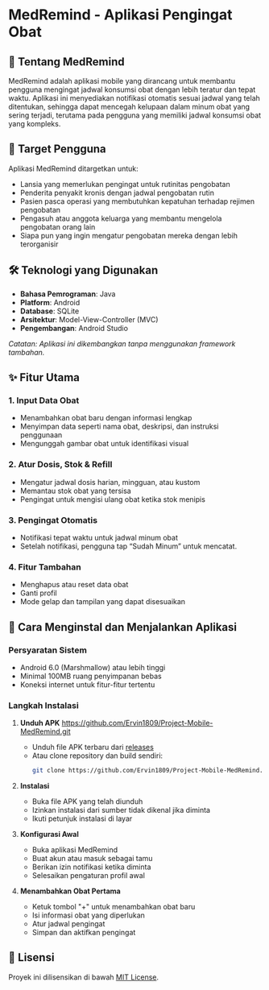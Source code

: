 # MedRemind - Aplikasi Pengingat Obat

## 📱 Tentang MedRemind

MedRemind adalah aplikasi mobile yang dirancang untuk membantu pengguna mengingat jadwal konsumsi obat dengan lebih teratur dan tepat waktu. Aplikasi ini menyediakan notifikasi otomatis sesuai jadwal yang telah ditentukan, sehingga dapat mencegah kelupaan dalam minum obat yang sering terjadi, terutama pada pengguna yang memiliki jadwal konsumsi obat yang kompleks.

## 👥 Target Pengguna

Aplikasi MedRemind ditargetkan untuk:

- Lansia yang memerlukan pengingat untuk rutinitas pengobatan
- Penderita penyakit kronis dengan jadwal pengobatan rutin
- Pasien pasca operasi yang membutuhkan kepatuhan terhadap rejimen pengobatan
- Pengasuh atau anggota keluarga yang membantu mengelola pengobatan orang lain
- Siapa pun yang ingin mengatur pengobatan mereka dengan lebih terorganisir

## 🛠️ Teknologi yang Digunakan

- **Bahasa Pemrograman**: Java
- **Platform**: Android
- **Database**: SQLite
- **Arsitektur**: Model-View-Controller (MVC)
- **Pengembangan**: Android Studio

_Catatan: Aplikasi ini dikembangkan tanpa menggunakan framework tambahan._

## ✨ Fitur Utama

### 1. Input Data Obat

- Menambahkan obat baru dengan informasi lengkap
- Menyimpan data seperti nama obat, deskripsi, dan instruksi penggunaan
- Mengunggah gambar obat untuk identifikasi visual

### 2. Atur Dosis, Stok & Refill

- Mengatur jadwal dosis harian, mingguan, atau kustom
- Memantau stok obat yang tersisa
- Pengingat untuk mengisi ulang obat ketika stok menipis

### 3. Pengingat Otomatis

- Notifikasi tepat waktu untuk jadwal minum obat
- Setelah notifikasi, pengguna tap “Sudah Minum” untuk mencatat.

### 4. Fitur Tambahan

- Menghapus atau reset data obat
- Ganti profil
- Mode gelap dan tampilan yang dapat disesuaikan

## 🚀 Cara Menginstal dan Menjalankan Aplikasi

### Persyaratan Sistem

- Android 6.0 (Marshmallow) atau lebih tinggi
- Minimal 100MB ruang penyimpanan bebas
- Koneksi internet untuk fitur-fitur tertentu

### Langkah Instalasi

1. **Unduh APK** https://github.com/Ervin1809/Project-Mobile-MedRemind.git

   - Unduh file APK terbaru dari [releases](https://github.com/Ervin1809/Project-Mobile-MedRemind/releases)
   - Atau clone repository dan build sendiri:
     ```bash
     git clone https://github.com/Ervin1809/Project-Mobile-MedRemind.git
     ```

2. **Instalasi**

   - Buka file APK yang telah diunduh
   - Izinkan instalasi dari sumber tidak dikenal jika diminta
   - Ikuti petunjuk instalasi di layar

3. **Konfigurasi Awal**

   - Buka aplikasi MedRemind
   - Buat akun atau masuk sebagai tamu
   - Berikan izin notifikasi ketika diminta
   - Selesaikan pengaturan profil awal

4. **Menambahkan Obat Pertama**
   - Ketuk tombol "+" untuk menambahkan obat baru
   - Isi informasi obat yang diperlukan
   - Atur jadwal pengingat
   - Simpan dan aktifkan pengingat

## 📄 Lisensi

Proyek ini dilisensikan di bawah [MIT License](LICENSE).

